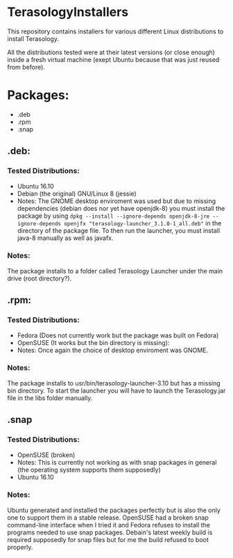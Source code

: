 # TerasologyInstallers
This repository contains installers for various different Linux distributions to install Terasology.

All the distributions tested were at their latest versions (or close enough) inside a fresh virtual machine (exept Ubuntu because that was just reused from before).

# Packages:
  * .deb
  * .rpm
  * .snap

## .deb:  
### Tested Distributions:
* Ubuntu 16.10
* Debian (the original) GNU/Linux 8 (jessie)
 * Notes:
 The GNOME desktop enviroment was used but due to missing dependencies (debian does nor yet have openjdk-8) you must install the package by using ` dpkg --install --ignore-depends openjdk-8-jre --ignore-depends openjfx "terasology-launcher_3.1.0-1_all.deb"
 ` in the directory of the package file. To then run the launcher, you must install java-8 manually as well as javafx.

### Notes:
 The package installs to a folder called Terasology Launcher under the main drive (root directory?).
 
## .rpm:
### Tested Distributions:
* Fedora (Does not currently work but the package was built on Fedora)
* OpenSUSE (It works but the bin directory is missing):
 * Notes: Once again the choice of desktop enviroment was GNOME.

### Notes:
 The package installs to usr/bin/terasology-launcher-3.10 but has a missing bin directory. To start the launcher you will have to  launch the Terasology.jar file in the libs folder manually.

## .snap
### Tested Distributions:
* OpenSUSE (broken)
 * Notes: This is currently not working as with snap packages in general (the operating system supports them supposedly)
* Ubuntu 16.10

### Notes:
 Ubuntu generated and installed the packages perfectly but is also the only one to support them in a stable release. OpenSUSE had a broken snap command-line interface when I tried it and Fedora refuses to install the programs needed to use snap packages. Debain's latest weekly build is required supposedly for snap files but for me the build refused to boot properly.
